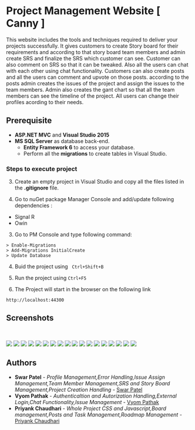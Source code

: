 # Project Management Website [ Canny ]

This website includes the tools and techniques required to deliver your projects successfully. It gives customers to create Story
board for their requirements and according to that story board team members and admin create SRS and finalize the SRS which customer can see. Customer can also comment on SRS so that it can be tweaked. Also all the users can chat with each other using chat functionality. Customers can also create posts and all the users can comment and upvote on those posts. according to the posts admin creates the issues of the project and assign the issues to the team members. Admin also creates the gant chart so that all the team members can see the timeline of the project. All users can change their profiles acording to their needs.

## Prerequisite

- **ASP.NET MVC** and **Visual Studio 2015**
- **MS SQL Server** as database back-end.
  - **Entity Framework 6** to access your database.
  - Perform all the **migrations** to create tables in Visual Studio.

### Steps to execute project

3. Create an empty project in Visual Studio and copy all the files listed in the **.gitignore** file.

4. Go to nuGet package Manager Console and add/update following dependencies :

- Signal R
- Owin

3. Go to PM Console and type following command:

```
> Enable-Migrations
> Add-Migrations InitialCreate
> Update Database
```

4. Buid the project using ` Ctrl+Shift+B`

5. Run the project using `Ctrl+F5`

6. The Project will start in the browser on the following link

```
http://localhost:44300
```

## Screenshots

</br>

![](screenshot/frontpage.png)
![](screenshot/frontpage2.png)
![](screenshot/login.png)
![](screenshot/register.png)
![](screenshot/profile.png)
![](screenshot/createProject.png)
![](screenshot/projects.png)
![](screenshot/addteam_cust.png)
![](screenshot/addedsuccess.png)
![](screenshot/chatbox.png)
![](screenshot/createStoryBoard.png)
![](screenshot/createSRS.png)
![](screenshot/addissue.png)
![](screenshot/addissue1.png)
![](screenshot/assignIssue.png)
![](screenshot/Questions.png)
![](screenshot/Task.png)
![](screenshot/gantt.png)

## Authors

- **Swar Patel** -
  _Profile Management,Error Handling,Issue Assign Management,Team Member Management,SRS and Story Board Management,Project Creation Handling_ - [Swar Patel](https://github.com/swarpatel23)
- **Vyom Pathak** -
  _Authenticaltion and Autorization Handling,External Login,Chat Functionality,Issue Management_ - [Vyom Pathak](https://github.com/01-vyom)
- **Priyank Chaudhari** -
  _Whole Project CSS and Javascript,Board management,Posts and Task Management,Roadmap Management_ - [Priyank Chaudhari](https://github.com/pc810)
